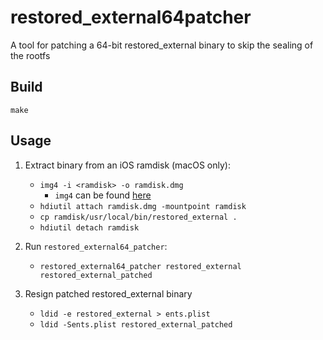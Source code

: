 # restored_external64patcher
A tool for patching a 64-bit restored_external binary to skip the sealing of the rootfs

## Build
`make`

## Usage
1. Extract binary from an iOS ramdisk (macOS only):
    - `img4 -i <ramdisk> -o ramdisk.dmg`
        - `img4` can be found [here](https://github.com/xerub/img4lib)
    - `hdiutil attach ramdisk.dmg -mountpoint ramdisk`
    - `cp ramdisk/usr/local/bin/restored_external .`
    - `hdiutil detach ramdisk`

2. Run `restored_external64_patcher`:
    - `restored_external64_patcher restored_external restored_external_patched`

3. Resign patched restored_external binary
    - `ldid -e restored_external > ents.plist`
    - `ldid -Sents.plist restored_external_patched`